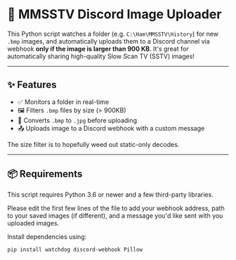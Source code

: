 # 📡 MMSSTV Discord Image Uploader

This Python script watches a folder (e.g. `C:\Ham\MMSSTV\History`) for new `.bmp` images, and automatically uploads them to a Discord channel via webhook **only if the image is larger than 900 KB**. It's great for automatically sharing high-quality Slow Scan TV (SSTV) images!

---

## ✨ Features

- ✅ Monitors a folder in real-time
- 🖼️ Filters `.bmp` files by size (> 900KB)
- 🔄 Converts `.bmp` to `.jpg` before uploading
- 📤 Uploads image to a Discord webhook with a custom message

The size filter is to hopefully weed out static-only decodes.

---

## 📦 Requirements

This script requires Python 3.6 or newer and a few third-party libraries.

Please edit the first few lines of the file to add your webhook address, path to your saved images (if different), and a message you'd like sent with you uploaded images.

Install dependencies using:

```bash
pip install watchdog discord-webhook Pillow
